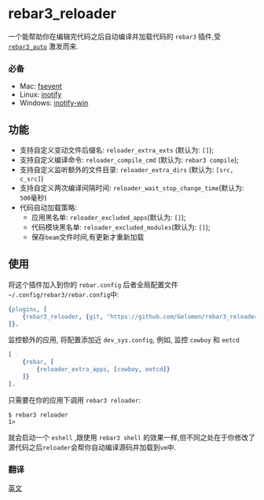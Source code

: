 rebar3_reloader
=====

一个能帮助你在编辑完代码之后自动编译并加载代码的 `rebar3` 插件,受 [`rebar3_auto`](https://github.com/vans163/rebar3_auto) 激发而来.

### 必备

- Mac: [fsevent](https://github.com/thibaudgg/rb-fsevent)
- Linux: [inotify](https://github.com/rvoicilas/inotify-tools/wiki)
- Windows: [inotify-win](https://github.com/thekid/inotify-win)

## 功能

* 支持自定义变动文件后缀名: `reloader_extra_exts` (默认为: `[]`);
* 支持自定义编译命令: `reloader_compile_cmd` (默认为: `rebar3 compile`);
* 支持自定义监听额外的文件目录: `reloader_extra_dirs` (默认为: `[src, c_src]`)
* 支持自定义两次编译间隔时间: `reloader_wait_stop_change_time`(默认为: `500`毫秒)
* 代码自动加载策略:
  * 应用黑名单: `reloader_excluded_apps`(默认为: `[]`);
  * 代码模块黑名单:  `reloader_excluded_modules`(默认为: `[]`);
  * 保存`beam`文件时间,有更新才重新加载

## 使用

将这个插件加入到你的 `rebar.config` 后者全局配置文件 `~/.config/rebar3/rebar.config`中:

```erlang
{plugins, [
    {rebar3_reloader, {git, "https://github.com/Gelomen/rebar3_reloader.git", {branch, "master"}}}
]}.
```

监控额外的应用, 将配置添加近 `dev_sys.config`, 例如, 监控 `cowboy` 和 `eetcd`

```erlang
[
    {rebar, [
        {reloader_extra_apps, [cowboy, eetcd]}
    ]}
].
```

只需要在你的应用下调用 `rebar3 reloader`:


```shell
$ rebar3 reloader
1>
```

就会启动一个 `eshell` ,跟使用 `rebar3 shell` 的效果一样,但不同之处在于你修改了源代码之后`reloader`会帮你自动编译源码并加载到`vm`中.

### 翻译

[英文](README.md)